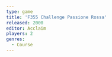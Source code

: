 ```yaml
---
type: game
title: 'F355 Challenge Passione Rossa'
released: 2000
editor: Acclaim
players: 2
genres:
  - Course
---
```

